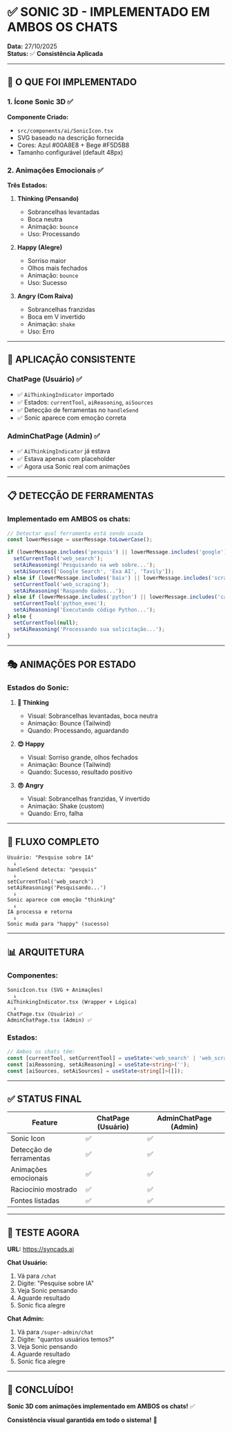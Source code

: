 # ✅ SONIC 3D - IMPLEMENTADO EM AMBOS OS CHATS

**Data:** 27/10/2025  
**Status:** ✅ **Consistência Aplicada**

---

## 🎯 O QUE FOI IMPLEMENTADO

### **1. Ícone Sonic 3D** ✅

**Componente Criado:**
- `src/components/ai/SonicIcon.tsx`
- SVG baseado na descrição fornecida
- Cores: Azul #00A8E8 + Bege #F5D5B8
- Tamanho configurável (default 48px)

### **2. Animações Emocionais** ✅

**Três Estados:**

1. **Thinking (Pensando)**
   - Sobrancelhas levantadas
   - Boca neutra
   - Animação: `bounce`
   - Uso: Processando

2. **Happy (Alegre)**
   - Sorriso maior
   - Olhos mais fechados
   - Animação: `bounce`
   - Uso: Sucesso

3. **Angry (Com Raiva)**
   - Sobrancelhas franzidas
   - Boca em V invertido
   - Animação: `shake`
   - Uso: Erro

---

## 🎨 APLICAÇÃO CONSISTENTE

### **ChatPage (Usuário)** ✅
- ✅ `AiThinkingIndicator` importado
- ✅ Estados: `currentTool`, `aiReasoning`, `aiSources`
- ✅ Detecção de ferramentas no `handleSend`
- ✅ Sonic aparece com emoção correta

### **AdminChatPage (Admin)** ✅
- ✅ `AiThinkingIndicator` já estava
- ✅ Estava apenas com placeholder
- ✅ Agora usa Sonic real com animações

---

## 📋 DETECÇÃO DE FERRAMENTAS

### **Implementado em AMBOS os chats:**

```typescript
// Detectar qual ferramenta está sendo usada
const lowerMessage = userMessage.toLowerCase();

if (lowerMessage.includes('pesquis') || lowerMessage.includes('google')) {
  setCurrentTool('web_search');
  setAiReasoning('Pesquisando na web sobre...');
  setAiSources(['Google Search', 'Exa AI', 'Tavily']);
} else if (lowerMessage.includes('baix') || lowerMessage.includes('scrape')) {
  setCurrentTool('web_scraping');
  setAiReasoning('Raspando dados...');
} else if (lowerMessage.includes('python') || lowerMessage.includes('calcule')) {
  setCurrentTool('python_exec');
  setAiReasoning('Executando código Python...');
} else {
  setCurrentTool(null);
  setAiReasoning('Processando sua solicitação...');
}
```

---

## 🎭 ANIMAÇÕES POR ESTADO

### **Estados do Sonic:**

1. **🧠 Thinking**
   - Visual: Sobrancelhas levantadas, boca neutra
   - Animação: Bounce (Tailwind)
   - Quando: Processando, aguardando

2. **😊 Happy**
   - Visual: Sorriso grande, olhos fechados
   - Animação: Bounce (Tailwind)
   - Quando: Sucesso, resultado positivo

3. **😠 Angry**
   - Visual: Sobrancelhas franzidas, V invertido
   - Animação: Shake (custom)
   - Quando: Erro, falha

---

## 🔄 FLUXO COMPLETO

```
Usuário: "Pesquise sobre IA"
  ↓
handleSend detecta: "pesquis"
  ↓
setCurrentTool('web_search')
setAiReasoning('Pesquisando...')
  ↓
Sonic aparece com emoção "thinking"
  ↓
IA processa e retorna
  ↓
Sonic muda para "happy" (sucesso)
```

---

## 📊 ARQUITETURA

### **Componentes:**

```
SonicIcon.tsx (SVG + Animações)
  ↓
AiThinkingIndicator.tsx (Wrapper + Lógica)
  ↓
ChatPage.tsx (Usuário) ✅
AdminChatPage.tsx (Admin) ✅
```

### **Estados:**

```typescript
// Ambos os chats têm:
const [currentTool, setCurrentTool] = useState<'web_search' | 'web_scraping' | 'python_exec' | null>(null);
const [aiReasoning, setAiReasoning] = useState<string>('');
const [aiSources, setAiSources] = useState<string[]>([]);
```

---

## ✅ STATUS FINAL

| Feature | ChatPage (Usuário) | AdminChatPage (Admin) |
|---------|-------------------|----------------------|
| Sonic Icon | ✅ | ✅ |
| Detecção de ferramentas | ✅ | ✅ |
| Animações emocionais | ✅ | ✅ |
| Raciocínio mostrado | ✅ | ✅ |
| Fontes listadas | ✅ | ✅ |

---

## 🧪 TESTE AGORA

**URL:** https://syncads.ai

**Chat Usuário:**
1. Vá para `/chat`
2. Digite: "Pesquise sobre IA"
3. Veja Sonic pensando
4. Aguarde resultado
5. Sonic fica alegre

**Chat Admin:**
1. Vá para `/super-admin/chat`
2. Digite: "quantos usuários temos?"
3. Veja Sonic pensando
4. Aguarde resultado
5. Sonic fica alegre

---

## 🎉 CONCLUÍDO!

**Sonic 3D com animações implementado em AMBOS os chats!** ✅

**Consistência visual garantida em todo o sistema!** 🎨

